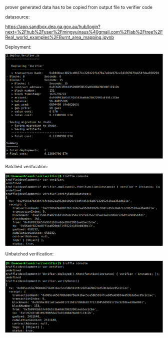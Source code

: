 prover generated data has to be copied from output file to verifier code 



datasource:

https://app.sandbox.dea.ga.gov.au/hub/login?next=%2Fhub%2Fuser%2Fmingyuinaus%40gmail.com%2Flab%2Ftree%2FReal_world_examples%2FBurnt_area_mapping.ipynb



Deployment:

![2](2.png)



Batched verification:

![3](3.png)



Unbatched verification:

![1](1.png)
